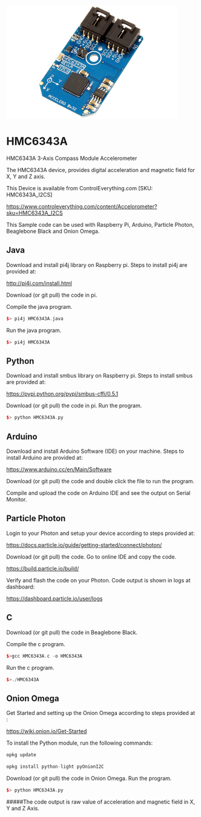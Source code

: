 [![HMC6343A](HMC6343A_I2CS.png)](https://www.controleverything.com/content/Accelorometer?sku=HMC6343A_I2CS)
# HMC6343A
HMC6343A 3-Axis Compass Module Accelerometer

The HMC6343A device, provides digital acceleration and magnetic field for X, Y and Z axis.

This Device is available from ControlEverything.com [SKU: HMC6343A_I2CS]

https://www.controleverything.com/content/Accelorometer?sku=HMC6343A_I2CS

This Sample code can be used with Raspberry Pi, Arduino, Particle Photon, Beaglebone Black and Onion Omega.

## Java
Download and install pi4j library on Raspberry pi. Steps to install pi4j are provided at:

http://pi4j.com/install.html

Download (or git pull) the code in pi.

Compile the java program.
```cpp
$> pi4j HMC6343A.java
```

Run the java program.
```cpp
$> pi4j HMC6343A
```

## Python
Download and install smbus library on Raspberry pi. Steps to install smbus are provided at:

https://pypi.python.org/pypi/smbus-cffi/0.5.1

Download (or git pull) the code in pi. Run the program.

```cpp
$> python HMC6343A.py
```

## Arduino
Download and install Arduino Software (IDE) on your machine. Steps to install Arduino are provided at:

https://www.arduino.cc/en/Main/Software

Download (or git pull) the code and double click the file to run the program.

Compile and upload the code on Arduino IDE and see the output on Serial Monitor.


## Particle Photon

Login to your Photon and setup your device according to steps provided at:

https://docs.particle.io/guide/getting-started/connect/photon/

Download (or git pull) the code. Go to online IDE and copy the code.

https://build.particle.io/build/

Verify and flash the code on your Photon. Code output is shown in logs at dashboard:

https://dashboard.particle.io/user/logs

## C

Download (or git pull) the code in Beaglebone Black.

Compile the c program.
```cpp
$>gcc HMC6343A.c -o HMC6343A
```
Run the c program.
```cpp
$>./HMC6343A
```

## Onion Omega

Get Started and setting up the Onion Omega according to steps provided at :

https://wiki.onion.io/Get-Started

To install the Python module, run the following commands:
```cpp
opkg update
```
```cpp
opkg install python-light pyOnionI2C
```

Download (or git pull) the code in Onion Omega. Run the program.

```cpp
$> python HMC6343A.py
```

#####The code output is raw value of acceleration and magnetic field in X, Y and Z Axis.

